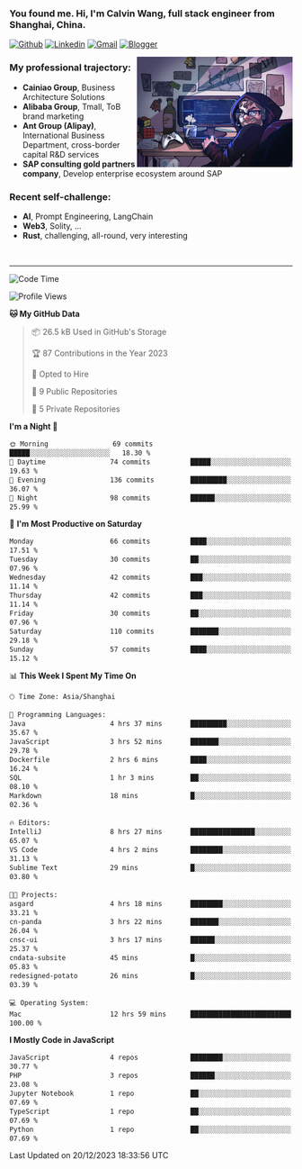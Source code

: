 <!-- Greeting -->
### You found me. Hi, I'm Calvin Wang, full stack engineer from Shanghai, China.

[![Github](https://img.shields.io/badge/-Github-000?style=flat&logo=Github&logoColor=white)](https://github.com/wangjunneil)
[![Linkedin](https://img.shields.io/badge/-LinkedIn-blue?style=flat&logo=Linkedin&logoColor=white)](https://www.linkedin.com/in/wangjunneil/)
[![Gmail](https://img.shields.io/badge/-Gmail-c14438?style=flat&logo=Gmail&logoColor=white)](mailto:wangjunneil@gmail.com)
[![Blogger](https://img.shields.io/badge/-Blogger-gray?style=flat&logo=Blogger&logoColor=white)](https://www.wangjun.dev)

<!--Introduction -->

<img align="right" alt="img" src="https://raw.githubusercontent.com/wangjunneil/wangjunneil/main/imgs/cover_image.png" width="55%" height="auto" />

### My professional trajectory: 
- **Cainiao Group**, Business Architecture Solutions
- **Alibaba Group**, Tmall, ToB brand marketing
- **Ant Group (Alipay)**, International Business Department, cross-border capital R&D services
- **SAP consulting gold partners company**, Develop enterprise ecosystem around SAP
### Recent self-challenge:
- **AI**, Prompt Engineering, LangChain
- **Web3**, Solity, ...
- **Rust**, challenging, all-round, very interesting

<br/>

---
<!-- Your badges -->

<!--START_SECTION:waka-->
![Code Time](http://img.shields.io/badge/Code%20Time-24%20hrs%2029%20mins-blue)

![Profile Views](http://img.shields.io/badge/Profile%20Views-45-blue)

**🐱 My GitHub Data** 

> 📦 26.5 kB Used in GitHub's Storage 
 > 
> 🏆 87 Contributions in the Year 2023
 > 
> 💼 Opted to Hire
 > 
> 📜 9 Public Repositories 
 > 
> 🔑 5 Private Repositories 
 > 
**I'm a Night 🦉** 

```text
🌞 Morning                69 commits          █████░░░░░░░░░░░░░░░░░░░░   18.30 % 
🌆 Daytime                74 commits          █████░░░░░░░░░░░░░░░░░░░░   19.63 % 
🌃 Evening                136 commits         █████████░░░░░░░░░░░░░░░░   36.07 % 
🌙 Night                  98 commits          ██████░░░░░░░░░░░░░░░░░░░   25.99 % 
```
📅 **I'm Most Productive on Saturday** 

```text
Monday                   66 commits          ████░░░░░░░░░░░░░░░░░░░░░   17.51 % 
Tuesday                  30 commits          ██░░░░░░░░░░░░░░░░░░░░░░░   07.96 % 
Wednesday                42 commits          ███░░░░░░░░░░░░░░░░░░░░░░   11.14 % 
Thursday                 42 commits          ███░░░░░░░░░░░░░░░░░░░░░░   11.14 % 
Friday                   30 commits          ██░░░░░░░░░░░░░░░░░░░░░░░   07.96 % 
Saturday                 110 commits         ███████░░░░░░░░░░░░░░░░░░   29.18 % 
Sunday                   57 commits          ████░░░░░░░░░░░░░░░░░░░░░   15.12 % 
```


📊 **This Week I Spent My Time On** 

```text
🕑︎ Time Zone: Asia/Shanghai

💬 Programming Languages: 
Java                     4 hrs 37 mins       █████████░░░░░░░░░░░░░░░░   35.67 % 
JavaScript               3 hrs 52 mins       ███████░░░░░░░░░░░░░░░░░░   29.78 % 
Dockerfile               2 hrs 6 mins        ████░░░░░░░░░░░░░░░░░░░░░   16.24 % 
SQL                      1 hr 3 mins         ██░░░░░░░░░░░░░░░░░░░░░░░   08.10 % 
Markdown                 18 mins             █░░░░░░░░░░░░░░░░░░░░░░░░   02.36 % 

🔥 Editors: 
IntelliJ                 8 hrs 27 mins       ████████████████░░░░░░░░░   65.07 % 
VS Code                  4 hrs 2 mins        ████████░░░░░░░░░░░░░░░░░   31.13 % 
Sublime Text             29 mins             █░░░░░░░░░░░░░░░░░░░░░░░░   03.80 % 

🐱‍💻 Projects: 
asgard                   4 hrs 18 mins       ████████░░░░░░░░░░░░░░░░░   33.21 % 
cn-panda                 3 hrs 22 mins       ███████░░░░░░░░░░░░░░░░░░   26.04 % 
cnsc-ui                  3 hrs 17 mins       ██████░░░░░░░░░░░░░░░░░░░   25.37 % 
cndata-subsite           45 mins             █░░░░░░░░░░░░░░░░░░░░░░░░   05.83 % 
redesigned-potato        26 mins             █░░░░░░░░░░░░░░░░░░░░░░░░   03.39 % 

💻 Operating System: 
Mac                      12 hrs 59 mins      █████████████████████████   100.00 % 
```

**I Mostly Code in JavaScript** 

```text
JavaScript               4 repos             ████████░░░░░░░░░░░░░░░░░   30.77 % 
PHP                      3 repos             ██████░░░░░░░░░░░░░░░░░░░   23.08 % 
Jupyter Notebook         1 repo              ██░░░░░░░░░░░░░░░░░░░░░░░   07.69 % 
TypeScript               1 repo              ██░░░░░░░░░░░░░░░░░░░░░░░   07.69 % 
Python                   1 repo              ██░░░░░░░░░░░░░░░░░░░░░░░   07.69 % 
```




 Last Updated on 20/12/2023 18:33:56 UTC
<!--END_SECTION:waka-->
